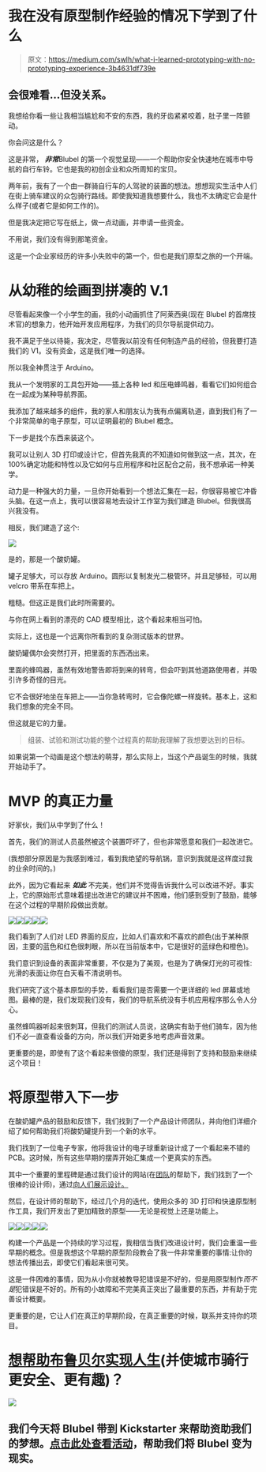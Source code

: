 # 我在没有原型制作经验的情况下学到了什么

> 原文：<https://medium.com/swlh/what-i-learned-prototyping-with-no-prototyping-experience-3b4631df739e>

## 会很难看…但没关系。

我想给你看一些让我相当尴尬和不安的东西，我的牙齿紧紧咬着，肚子里一阵颤动。

你会问这是什么？

这是非常， ***非常***Blubel 的第一个视觉呈现——一个帮助你安全快速地在城市中导航的自行车铃。它也是我的初创企业和众所周知的宝贝。

两年前，我有了一个由一群骑自行车的人驾驶的装置的想法。想想现实生活中人们在街上骑车建议的众包骑行路线。即使我知道我想要什么，我也不太确定它会是什么样子(或者它是如何工作的)。

但是我决定把它写在纸上，做一点动画，并申请一些资金。

不用说，我们没有得到那笔资金。

这是一个企业家经历的许多小失败中的第一个，但也是我们原型之旅的一个开端。

# 从幼稚的绘画到拼凑的 V.1

尽管看起来像一个小学生的画，我的小动画抓住了阿莱西奥(现在 Blubel 的首席技术官)的想象力，他开始开发应用程序，为我们的贝尔导航提供动力。

我不满足于坐以待毙，我决定，尽管我以前没有任何制造产品的经验，但我要打造我们的 V1。没有资金，这是我们唯一的选择。

所以我全神贯注于 Arduino。

我从一个发明家的工具包开始——插上各种 led 和压电蜂鸣器，看看它们如何组合在一起成为某种导航界面。

我添加了越来越多的组件，我的家人和朋友认为我有点偏离轨道，直到我们有了一个非常简单的电子原型，可以证明最初的 Blubel 概念。

下一步是找个东西来装这个。

我可以让别人 3D 打印或设计它，但首先我真的不知道如何做到这一点，其次，在 100%确定功能和特性以及它如何与应用程序和社区配合之前，我不想承诺一种美学。

动力是一种强大的力量，一旦你开始看到一个想法汇集在一起，你很容易被它冲昏头脑。在这一点上，我可以很容易地去设计工作室为我们建造 Blubel。但我很高兴我没有。

相反，我们建造了这个:

![](img/98e6fbf657795c3b453f14042d123027.png)

是的，那是一个酸奶罐。

罐子足够大，可以存放 Arduino。圆形以复制发光二极管环。并且足够轻，可以用 velcro 带系在车把上。

粗糙。但这正是我们此时所需要的。

与你在网上看到的漂亮的 CAD 模型相比，这个看起来相当可怕。

实际上，这也是一个远离你所看到的复杂测试版本的世界。

酸奶罐偶尔会突然打开，把里面的东西洒出来。

里面的蜂鸣器，虽然有效地警告即将到来的转弯，但会吓到其他道路使用者，并吸引许多奇怪的目光。

它不会很好地坐在车把上——当你急转弯时，它会像陀螺一样旋转。基本上，这和我们想象的完全不同。

但这就是它的力量。

> 组装、试验和测试功能的整个过程真的帮助我理解了我想要达到的目标。

如果说第一个动画是这个想法的萌芽，那么实际上，当这个产品诞生的时候，我就开始动手了。

# MVP 的真正力量

好家伙，我们从中学到了什么！

首先，我们的测试人员虽然被这个装置吓坏了，但也非常愿意和我们一起改进它。

(我想部分原因是为我感到难过，看到我绝望的导航锅，意识到我就是这样度过我的业余时间的。)

此外，因为它看起来 ***如此*** 不完美，他们并不觉得告诉我什么可以改进不好。事实上，它的原始形式意味着提出改进它的建议并不困难，他们感到受到了鼓励，能够在这个过程的早期阶段做出贡献。

![](img/97a741d02b06c38d6e78e2b577348f2f.png)![](img/e52ce9d874a4bf2736ea0489359317d4.png)![](img/a142f54d6e53e2558bd54e6a3178a8d7.png)![](img/73e700ff5a3c6dbfe31638af9b07449f.png)![](img/012796f01e4c9cf8a4e56a3b57fb5d69.png)

我们看到了人们对 LED 界面的反应，比如人们喜欢和不喜欢的颜色(出于某种原因，主要的蓝色和红色很刺眼，所以在当前版本中，它是很好的蓝绿色和橙色)。

我们意识到设备的表面非常重要，不仅是为了美观，也是为了确保灯光的可视性:光滑的表面让你在白天看不清说明书。

我们研究了这个基本原型的手势，看看我们是否需要一个更详细的 led 屏幕或地图。最棒的是，我们发现我们没有，我们的导航系统没有手机应用程序那么令人分心。

虽然蜂鸣器听起来很刺耳，但我们的测试人员说，这确实有助于他们骑车，因为他们不必一直查看设备的方向，所以我们开始更多地考虑声音效果。

更重要的是，即使有了这个看起来很傻的原型，我们还是得到了支持和鼓励来继续这个项目！

# 将原型带入下一步

在酸奶罐产品的鼓励和反馈下，我们找到了一个产品设计师团队，并向他们详细介绍了如何帮助我们将酸奶罐提升到一个新的水平。

我们找到了一位电子专家，他将我设计的电子球重新设计成了一个看起来不错的 PCB。这时候，所有这些早期的摆弄开始汇集成一个更真实的东西。

其中一个重要的里程碑是通过我们设计的网站(在[团队](http://crew.co)的帮助下，我们找到了一个很棒的设计师)，通过[向人们展示设计。](http://blubel.co)

然后，在设计师的帮助下，经过几个月的迭代，使用众多的 3D 打印和快速原型制作工具，我们开发出了更加精致的原型——无论是视觉上还是功能上。

![](img/67b0f4d44b622a2eb4b28bcf36c7719c.png)![](img/982ccdf34b6e15fefacc7dbd2ec39974.png)![](img/8db91f38068c1819c8a3c173a92e5050.png)![](img/58aa28055739ac0bf70ee2f4767c9cc0.png)![](img/a3b93536e33a28b3a9b742477dfe726d.png)

构建一个产品是一个持续的学习过程，我相信当我们改进设计时，我们会重温一些早期的概念。但是我想这个早期的原型阶段教会了我一件非常重要的事情:让你的想法传播出去，即使它们看起来很可笑。

这是一件困难的事情，因为从小你就被教导犯错误是不好的，但是用原型制作*而不是*犯错误是不好的。所有的小故障和不完美真正突出了最重要的东西，并有助于完善设计概要。

更重要的是，它让人们在真正的早期阶段，在真正重要的时候，联系并支持你的项目。

# [想帮助布鲁贝尔实现人生](https://www.kickstarter.com/projects/372524908/blubel-the-cycling-navigator-powered-by-community?token=c05bdf98)(并使城市骑行更安全、更有趣)？

[![](img/b058a176984744c29e6b0ee170a8d94a.png)](https://www.kickstarter.com/projects/372524908/blubel-the-cycling-navigator-powered-by-community?token=c05bdf98)

## 我们今天将 Blubel 带到 Kickstarter 来帮助资助我们的梦想。[点击此处查看活动](https://www.kickstarter.com/projects/372524908/blubel-the-cycling-navigator-powered-by-community?token=c05bdf98)，帮助我们将 Blubel 变为现实。